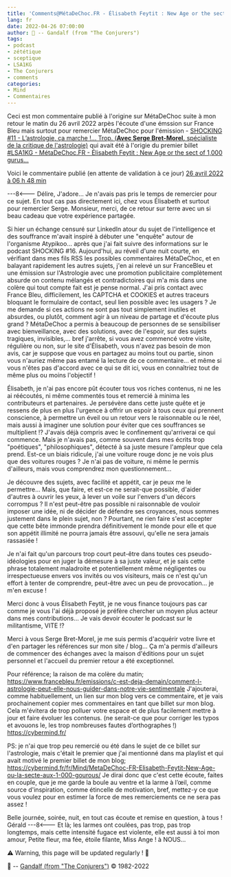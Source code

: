 ```yaml
---
title: 'Comments@MétaDeChoc.FR - Élisabeth Feytit : New Age or the sect of 1,000 gurus…'
lang: fr
date: 2022-04-26 07:00:00
author: 🧙 -- Gandalf (from "The Conjurers")
tags:
- podcast
- zététique
- sceptique
- LSA1KG
- The Conjurers
- comments
categories:
- Mind
- Commentaires
---
```


Ceci est mon commentaire publié à l'origine sur MétaDeChoc suite à mon retour le matin du 26 avril 2022 arpès l'écoute d'une émssion sur France Bleu mais surtout pour remercier MétaDeChoc pour l'émission - [SHOCKING #11 - L’astrologie, ça marche !… Trop. (**Avec Serge Bret-Morel,** spécialiste de la critique de l'astrologie)](https://metadechoc.fr/podcast/lastrologie-ca-marche-trop/) qui avait été à l'origie du premier billet [#LSA1KG - MétaDeChoc.FR - Élisabeth Feytit : New Age or the sect of 1,000 gurus…](https://cybermind.fr/fr/Mind/MetaDeChoc-FR-Elisabeth-Feytit-New-Age-ou-la-secte-aux-1-000-gourous/)

Voici le commentaire publié (en attente de validation à ce jour) [26 avril 2022 à 06 h 48 min](https://metadechoc.fr/podcast/lastrologie-ca-marche-trop/#comment-1172)

<!-- more -->
---8<---
Délire, J'adore...
Je n'avais pas pris le temps de remercier pour ce sujet.
En tout cas pas directement ici, chez vous Élisabeth et surtout pour remercier Serge.
Monsieur, merci, de ce retour sur terre avec un si beau cadeau que votre expérience partagée.

Si hier un échange censuré sur LinkedIn atour du sujet de l'intelligence et des souffrance m'avait inspiré à débuter une "enquête" autour de l'organisme Atypikoo... après que j'ai fait suivre des informations sur le podcast SHOCKING #16.
Aujourd'hui, au réveil d'une nuit courte, en vérifiant dans mes fils RSS les possibles commentaires MétaDeChoc, et en balayant rapidement les autres sujets, j'en ai relevé un sur FranceBleu et une émission sur l'Astrologie avec une promotion publicitaire complètement absurde on contenu mélangés et contradictoires qui m'a mis dans une colère qui tout compte fait est je pense normal.
J'ai pris contact avec France Bleu, difficilement, les CAPTCHA et COOKIES et autres traceurs bloquant le formulaire de contact, seul lien possible avec les usagers ?
Je me demande si ces actions ne sont pas tout simplement inutiles et absurdes, ou plutôt, comment agir à un niveau de partage et d'écoute plus grand ?
MétaDeChoc a permis à beaucoup de personnes de se sensibiliser avec bienveillance, avec des solutions, avec  de l'espoir, sur des sujets tragiques, invisibles,... bref j'arrête, si vous avez commencé votre visite, régulière ou non, sur le site d'Élisabeth, vous n'avez pas besoin de mon avis, car je suppose que vous en partagez au moins tout ou partie, sinon vous n'auriez même pas entamé la lecture de ce commentaire... et même si vous n'êtes pas d'accord avec ce qui se dit ici, vous en connaîtriez tout de même plus ou moins l'objectif !

Élisabeth, je n'ai pas encore pût écouter tous vos riches contenus, ni ne les ai réécoutés, ni même commentés tous et remercié à minima les contributeurs et partenaires.
Je persévère dans cette juste quête et je ressens de plus en plus l'urgence à offrir un espoir à tous ceux qui prennent conscience, à permettre un éveil ou un retour vers le raisonnable ou le réel, mais aussi à imaginer une solution pour éviter que ces souffrances se multiplient !?
J'avais déjà compris avec le confinement qu'arriverai ce qui commence.
Mais je n'avais pas, comme souvent dans mes écrits trop "poétiques", "philosophiques", détecté à sa juste mesure l'ampleur que cela prend.
Est-ce un biais ridicule, j'ai une voiture rouge donc je ne vois plus que des voitures rouges ?
Je n'ai pas de voiture, ni même le permis d'ailleurs, mais vous comprendrez mon questionnement...

Je découvre des sujets, avec facilité et appétit, car je peux me le permettre...
Mais, que faire, et est-ce ne serait-que possible, d'aider d'autres à ouvrir les yeux, à lever un voile sur l'envers d'un décors corrompus ?
Il n'est peut-être pas possible ni raisonnable de vouloir imposer une idée, ni de décider de défendre ses croyances, nous sommes justement dans le plein sujet, non ?
Pourtant, ne rien faire s'est accepter que cette bête immonde prendra définitivement le monde pour elle et que son appétit illimité ne pourra jamais être assouvi, qu'elle ne sera jamais rassasiée !

Je n'ai fait qu'un parcours trop court peut-être dans toutes ces pseudo-idéologies pour en juger la démesure à sa juste valeur, et je sais cette phrase totalement maladroite et potentiellement même négligentes ou irrespectueuse envers vos invités ou vos visiteurs, mais ce n'est qu'un effort à tenter de comprendre, peut-être avec un peu de provocation... je m'en excuse !

Merci donc à vous Élisabeth Feytit, je ne vous finance toujours pas car comme je vous l'ai déjà proposé je préfère chercher un moyen plus acteur dans mes contributions... Je vais devoir écouter le podcast sur le militantisme, VITE !?

Merci à vous Serge Bret-Morel, je me suis permis d'acquérir votre livre et d'en partager les références sur mon site / blog...
Ça m'a permis d'ailleurs de commencer des échanges avec la maison d'éditions pour un sujet personnel et l'accueil du premier retour a été exceptionnel.

Pour référence; la raison de ma colère du matin; https://www.francebleu.fr/emissions/c-est-deja-demain/comment-l-astrologie-peut-elle-nous-guider-dans-notre-vie-sentimentale
J'ajouterai, comme habituellement, un lien sur mon blog vers ce commentaire, et je vais prochainement copier mes commentaires en tant que billet sur mon blog.
Cela m'évitera de trop polluer votre espace et de plus facilement mettre à jour et faire évoluer les contenus. (ne serait-ce que pour corriger les typos et avouons le, les trop nombreuses fautes d’orthographes !)
https://cybermind.fr/

PS: je n'ai que trop peu remercié ou été dans le sujet de ce billet sur l'astrologie, mais c'était le premier que j'ai mentionné dans ma playlist et qui avait motivé le premier billet de mon blog;
https://cybermind.fr/fr/Mind/MetaDeChoc-FR-Elisabeth-Feytit-New-Age-ou-la-secte-aux-1-000-gourous/
Je dirai donc que c'est cette écoute, faites en couple, que je me garde la boule au ventre et la larme à l’œil, comme source d'inspiration, comme étincelle de motivation, bref, mettez-y ce que vous voulez pour en estimer la force de mes remerciements ce ne sera pas assez !

Belle journée, soirée, nuit, en tout cas écoute et remise en question, à tous !
Gérald
---8<---
Et là; les larmes ont coulées, pas trop, pas trop longtemps, mais cette intensité fugace est violente, elle est aussi à toi mon amour, Petite fleur, ma fée, étoile filante, Miss Ange !
à NOUS...

⚠️ Warning, this page will be updated regularly ! 👀

🧙 -- [Gandalf (from "The Conjurers")](mailto:Gandalf@Gk2.NET?subject=The%20Conjurers%20%3F) ©️ 1982-2022